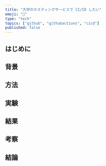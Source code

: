 ```yaml
---
title: "大学のホスティングサービスで CI/CD したい"
emoji: "🤖"
type: "tech"
topics: ["github", "githubactions", "cicd"]
published: false
---
```


## はじめに

## 背景

## 方法

## 実験

## 結果

## 考察

## 結論

